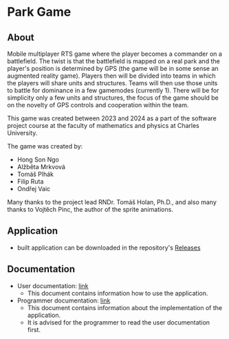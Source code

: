 # Park Game

## About
Mobile multiplayer RTS game where the player becomes a commander on a battlefield. The twist is that the battlefield is mapped on a real park and the player's position is determined by GPS (the game will be in some sense an augmented reality game). Players then will be divided into teams in which the players will share units and structures. Teams will then use those units to battle for dominance in a few gamemodes (currently 1). There will be for simplicity only a few units and structures, the focus of the game should be on the novelty of GPS controls and cooperation within the team.

This game was created between 2023 and 2024 as a part of the software project course at the faculty of mathematics and physics at Charles University.

The game was created by:
- Hong Son Ngo
- Alžběta Mrkvová
- Tomáš Plhák
- Filip Ruta
- Ondřej Vaic

Many thanks to the project lead RNDr. Tomáš Holan, Ph.D., and also many thanks to Vojtěch Pinc, the author of the sprite animations.

## Application
- built application can be downloaded in the repository's [Releases](https://github.com/plhacko/ParkGame/releases)

## Documentation
- User documentation: [link]()
  - This document contains information how to use the application.
- Programmer documentation: [link]()
  - This document contains information about the implementation of the application.
  - It is advised for the programmer to read the user documentation first.    
